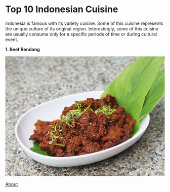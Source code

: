 # Top 10 Indonesian Cuisine

Indonesia is famous with its variety cuisine. Some of this cuisine represents the unique culture of its original region. Interestingly, some of this cuisine are usually consume only for a specific periods of time or during cultural event.

**1. Beef Rendang**

![Rendang](Rendang.jpg)

[About](/about)
